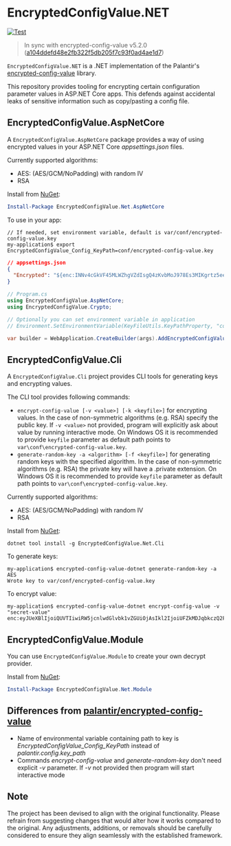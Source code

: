 EncryptedConfigValue.NET
=========================
[![Test](https://github.com/Hau-Hau/EncryptedConfigValue.Net/actions/workflows/test.yml/badge.svg?branch=main)](https://github.com/Hau-Hau/EncryptedConfigValue.Net/actions/workflows/test.yml)

> In sync with encrypted-config-value v5.2.0 ([a104ddefd48e2fb322f5db205f7c93f0ad4ae1d7](https://github.com/palantir/encrypted-config-value/tree/a104ddefd48e2fb322f5db205f7c93f0ad4ae1d7))

`EncryptedConfigValue.NET` is a .NET implementation of the Palantir's [encrypted-config-value](https://github.com/palantir/encrypted-config-value)
library.

This repository provides tooling for encrypting certain configuration parameter values in ASP.NET Core apps. This defends against accidental leaks of sensitive information such as copy/pasting a config file.

EncryptedConfigValue.AspNetCore
-----------------------------
A `EncryptedConfigValue.AspNetCore` package provides a way of using encrypted values in your ASP.NET Core _appsettings.json_ files.
 
Currently supported algorithms:
 - AES: (AES/GCM/NoPadding) with random IV
 - RSA

Install from [NuGet](https://www.nuget.org/packages/EncryptedConfigValue.Net.AspNetCore):
```powershell
Install-Package EncryptedConfigValue.Net.AspNetCore  
```

To use in your app:
```console
// If needed, set environment variable, default is var/conf/encrypted-config-value.key
my-application$ export EncryptedConfigValue_Config_KeyPath=conf/encrypted-config-value.key 
```

```json
// appsettings.json
{
  "Encrypted": "${enc:INNv4cGkVF45MLWZhgVZdIsgQ4zKvbMoJ978Es3MIKgrtz5eeTuOCLM1vPbQm97ejz2EK6M=}",
}
```

```csharp
// Program.cs
using EncryptedConfigValue.AspNetCore;
using EncryptedConfigValue.Crypto;

// Optionally you can set environment variable in application
// Environment.SetEnvironmentVariable(KeyFileUtils.KeyPathProperty, "conf/encrypted-config-value.key");

var builder = WebApplication.CreateBuilder(args).AddEncryptedConfigValueProvider();
```

 EncryptedConfigValue.Cli
-----------------------------
A `EncryptedConfigValue.Cli` project provides CLI tools for generating keys and encrypting values.

The CLI tool provides following commands:
 - `encrypt-config-value [-v <value>] [-k <keyfile>]` for encrypting values. In the case of non-symmetric algorithms (e.g. RSA) specify the public key. If `-v <value>` not provided, program will explicitly ask about value by running interactive mode. On Windows OS it is recommended to provide `keyfile` parameter as default path points to `var\conf\encrypted-config-value.key`.
 - `generate-random-key -a <algorithm> [-f <keyfile>]` for generating random keys with the specified algorithm. In the case of non-symmetric algorithms (e.g. RSA) the private key will have a .private extension. On Windows OS it is recommended to provide `keyfile` parameter as default path points to `var\conf\encrypted-config-value.key`.
 
Currently supported algorithms:
 - AES: (AES/GCM/NoPadding) with random IV
 - RSA

Install from [NuGet](https://www.nuget.org/packages/EncryptedConfigValue.Net.Cli):
```console
dotnet tool install -g EncryptedConfigValue.Net.Cli
```

To generate keys:
 ```console
my-application$ encrypted-config-value-dotnet generate-random-key -a AES
Wrote key to var/conf/encrypted-config-value.key
```

To encrypt value:
 ```console
my-application$ encrypted-config-value-dotnet encrypt-config-value -v "secret-value"
enc:eyJUeXBlIjoiQUVTIiwiRW5jcnlwdGlvbk1vZGUiOjAsIkl2IjoiUFZkMDJqbkczQ2FCS2t4MyIsIkNpcGhlclRleHQiOiJMSXMraHNuU0dZUXVVWmc9IiwiVGFnIjoiLzRVeVN0ckpnNjRacGJUdGJRTWEzZz09In0=
```

EncryptedConfigValue.Module
-----------------------------
You can use `EncryptedConfigValue.Module` to create your own decrypt provider.

Install from [NuGet](https://www.nuget.org/packages/EncryptedConfigValue.Net.Module):
```powershell
Install-Package EncryptedConfigValue.Net.Module
```

Differences from [palantir/encrypted-config-value](https://github.com/palantir/encrypted-config-value)
-----------------------------
- Name of environmental variable containing path to key is _EncryptedConfigValue_Config_KeyPath_ instead of _palantir.config.key_path_
- Commands _encrypt-config-value_ and _generate-random-key_ don't need explicit _-v_ parameter. If _-v_ not provided then program will start interactive mode

Note
-----------------------------
The project has been devised to align with the original functionality. Please refrain from suggesting changes that would alter how it works compared to the original. Any adjustments, additions, or removals should be carefully considered to ensure they align seamlessly with the established framework.
